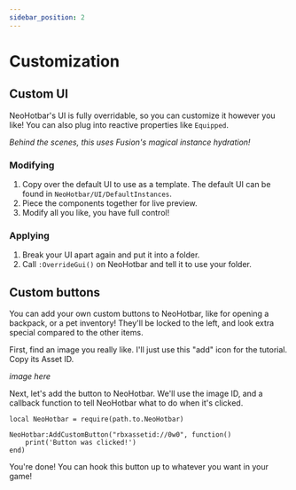 ```yaml
---
sidebar_position: 2
---
```


# Customization

## Custom UI

NeoHotbar's UI is fully overridable, so you can customize it however you like! You can also plug into reactive properties like `Equipped`.

*Behind the scenes, this uses Fusion's magical instance hydration!*

### Modifying

1. Copy over the default UI to use as a template. The default UI can be found in `NeoHotbar/UI/DefaultInstances`.
2. Piece the components together for live preview.
3. Modify all you like, you have full control!

### Applying

1. Break your UI apart again and put it into a folder.
2. Call `:OverrideGui()` on NeoHotbar and tell it to use your folder.

## Custom buttons

You can add your own custom buttons to NeoHotbar, like for opening a backpack, or a pet inventory! They'll be locked to the left, and look extra special compared to the other items.

First, find an image you really like. I'll just use this "add" icon for the tutorial. Copy its Asset ID.

*image here*

Next, let's add the button to NeoHotbar. We'll use the image ID, and a callback function to tell NeoHotbar what to do when it's clicked.

```
local NeoHotbar = require(path.to.NeoHotbar)

NeoHotbar:AddCustomButton("rbxassetid://0w0", function()
    print('Button was clicked!')
end)
```

You're done! You can hook this button up to whatever you want in your game!